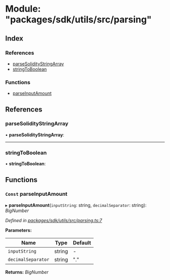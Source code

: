 # Module: "packages/sdk/utils/src/parsing"

## Index

### References

* [parseSolidityStringArray](_packages_sdk_utils_src_parsing_.md#parsesoliditystringarray)
* [stringToBoolean](_packages_sdk_utils_src_parsing_.md#stringtoboolean)

### Functions

* [parseInputAmount](_packages_sdk_utils_src_parsing_.md#const-parseinputamount)

## References

###  parseSolidityStringArray

• **parseSolidityStringArray**:

___

###  stringToBoolean

• **stringToBoolean**:

## Functions

### `Const` parseInputAmount

▸ **parseInputAmount**(`inputString`: string, `decimalSeparator`: string): *BigNumber*

*Defined in [packages/sdk/utils/src/parsing.ts:7](https://github.com/celo-org/celo-monorepo/blob/master/packages/sdk/utils/src/parsing.ts#L7)*

**Parameters:**

Name | Type | Default |
------ | ------ | ------ |
`inputString` | string | - |
`decimalSeparator` | string | "." |

**Returns:** *BigNumber*
